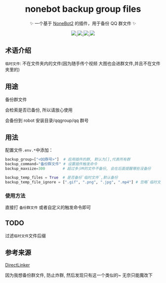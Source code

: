 <div align="center">

# nonebot backup group files

✨ 一个基于 [NoneBot2](https://github.com/nonebot/nonebot2) 的插件，用于备份 QQ 群文件 ✨

</div>

<p align="center">
  
  <a href="https://github.com/ninthseason/nonebot-plugin-directlinker/blob/main/LICENSE">
    <img src="https://img.shields.io/badge/license-GPL3.0-informational">
  </a>
  
  <a href="https://github.com/nonebot/nonebot2">
    <img src="https://img.shields.io/badge/nonebot-v2-green">
  </a>
  
  <a href="https://github.com/Mrs4s/go-cqhttp">
    <img src="https://img.shields.io/badge/go--cqhttp-v1.0.0-red">
  </a>
  
  <a href="">
    <img src="https://img.shields.io/badge/release-v1.0-orange">
  </a>
  
</p>

## 术语介绍

`临时文件`: 不在文件夹内的文件(因为随手传个视频 大图也会进群文件,并且不在文件夹里的)

## 用途

备份群文件

会检索是否已备份, 所以请放心使用

会备份到 robot 安装目录/qqgroup/qq 群号

## 用法

配置文件`.env.*`中添加：

```python
backup_group=["<QQ群号>"]  # 启用插件的群, 默认为[],代表所有群
backup_command="备份群文件" # 设置插件触发命令
backup_maxsize=300        # 超过多少M的文件不备份, 会在后面提醒哪些没备份

backup_temp_files = True  # 是否备份`临时文件`,默认备份
backup_temp_file_ignore = [".gif", ".png", ".jpg", ".mp4"] # 忽略`临时文件`哪些文件后缀
```

### 使用方法

直接打 `备份群文件` 或者自定义的触发命令即可

## TODO

过滤`临时文件`文件后缀

## 参考来源

[DirectLinker](https://github.com/ninthseason/nonebot-plugin-directlinker)

因为我想备份群文件, 防止炸群, 然后发现只有这一个类似的~ 无奈只能魔改下
